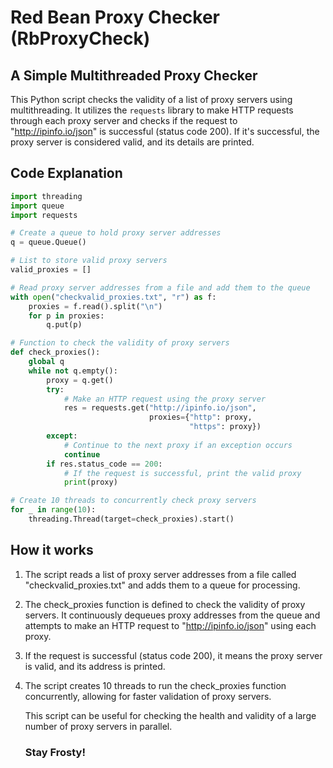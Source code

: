 # Red Bean Proxy Checker (RbProxyCheck)
## A Simple Multithreaded Proxy Checker

This Python script checks the validity of a list of proxy servers using multithreading. It utilizes the `requests` library to make HTTP requests through each proxy server and checks if the request to "http://ipinfo.io/json" is successful (status code 200). If it's successful, the proxy server is considered valid, and its details are printed.

## Code Explanation

```python
import threading
import queue
import requests

# Create a queue to hold proxy server addresses
q = queue.Queue()

# List to store valid proxy servers
valid_proxies = []

# Read proxy server addresses from a file and add them to the queue
with open("checkvalid_proxies.txt", "r") as f:
    proxies = f.read().split("\n")
    for p in proxies:
        q.put(p)

# Function to check the validity of proxy servers
def check_proxies():
    global q
    while not q.empty():
        proxy = q.get()
        try:
            # Make an HTTP request using the proxy server
            res = requests.get("http://ipinfo.io/json", 
                               proxies={"http": proxy,
                                        "https": proxy})
        except:
            # Continue to the next proxy if an exception occurs
            continue
        if res.status_code == 200:
            # If the request is successful, print the valid proxy
            print(proxy)

# Create 10 threads to concurrently check proxy servers
for _ in range(10):
    threading.Thread(target=check_proxies).start()
```
## How it works
1. The script reads a list of proxy server addresses from a file called "checkvalid_proxies.txt" and adds them to a queue for processing.

2. The check_proxies function is defined to check the validity of proxy servers. It continuously dequeues proxy addresses from the queue and attempts to make an HTTP request to "http://ipinfo.io/json" using each proxy.

3. If the request is successful (status code 200), it means the proxy server is valid, and its address is printed.

4. The script creates 10 threads to run the check_proxies function concurrently, allowing for faster validation of proxy servers.

   This script can be useful for checking the health and validity of a large number of proxy servers in parallel.

   ### Stay Frosty!
